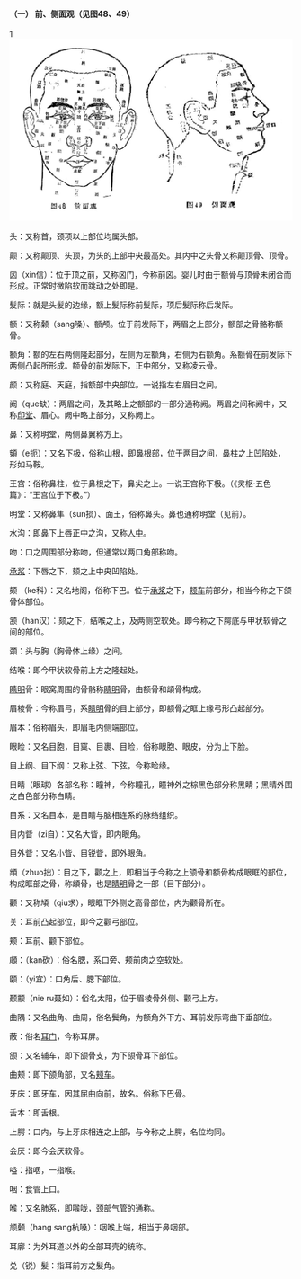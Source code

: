 #### （一） 前、侧面观（见图48、49）
1
![前、侧面观](img/附形体图48-49.jpg)

头：又称首，颈项以上部位均属头部。

颠：又称颠顶、头顶，为头的上部中央最高处。其内中之头骨又称颠顶骨、顶骨。

囟（xin信）：位于顶之前，又称囟门，今称前囟。婴儿时由于额骨与顶骨未闭合而形成。正常时微陷软而跳动之处即是。

髮际：就是头髮的边缘，额上髮际称前髮际，项后髮际称后发际。

额：又称颡（sang嗓）、额颅。位于前发际下，两眉之上部分，额部之骨骼称额骨。

额角：额的左右两侧隆起部分，左侧为左额角，右侧为右额角。系额骨在前发际下两侧凸起所形成。额骨的前发际下，正中部分，又称凌云骨。

颜：又称庭、天庭，指额部中央部位。一说指左右眉目之间。

阙（que缺）：两眉之间，及其略上之额部的一部分通称阙。两眉之间称阙中，又称[印堂](https://www.gmzyjc.com/read/zjs/zjs3.4-0.1.1.2.0.md)、眉心。阙中略上部分，又称阙上。

鼻：又称明堂，两侧鼻翼称方上。

頞（e扼）：又名下极，俗称山根，即鼻根部，位于两目之间，鼻柱之上凹陷处，形如马鞍。

王宫：俗称鼻柱，位于鼻根之下，鼻尖之上。一说王宫称下极。（《灵枢·五色篇》：“王宫位于下极。”）

明堂：又称鼻隼（sun损）、面王，俗称鼻头。鼻也通称明堂（见前）。

水沟：即鼻下上唇正中之沟，又称[人中](https://www.gmzyjc.com/read/zjs/zjs3.2.2-0.0.1.3.26.md)。

吻：口之周围部分称吻，但通常以两口角部称吻。

[承浆](https://www.gmzyjc.com/read/zjs/zjs3.2.1-0.1.1.3.22.md)：下唇之下，颏之上中央凹陷处。

颏 （ke科）：又名地阁，俗称下巴。位于[承浆](https://www.gmzyjc.com/read/zjs/zjs3.2.1-0.1.1.3.22.md)之下，[颊车](https://www.gmzyjc.com/read/zjs/zjs3.1.1-3-0.1.3.3.6.md)前部分，相当今称之下颌骨体部位。

颔（han汉）：颏之下，结喉之上，及两侧空软处。即今称之下腭底与甲状软骨之间的部位。

颈：头与胸（胸骨体上缘）之间。

结喉：即今甲状软骨前上方之隆起处。

[睛明](https://www.gmzyjc.com/read/zjs/zjs3.1.7-8-0.0.1.3.1.md)骨：眼窝周围的骨骼称[睛明](https://www.gmzyjc.com/read/zjs/zjs3.1.7-8-0.0.1.3.1.md)骨，由额骨和䪼骨构成。

眉棱骨：今称眉弓，系[睛明](https://www.gmzyjc.com/read/zjs/zjs3.1.7-8-0.0.1.3.1.md)骨的目上部分，即额骨之眶上缘弓形凸起部分。

眉本：俗称眉头，即眉毛内侧端部位。

眼睑：又名目胞，目窠、目裹、目睑，俗称眼胞、眼皮，分为上下脸。

目上纲、目下纲：又称上弦、下弦。今称睑缘。

目睛（眼球）各部名称：瞳神，今称瞳孔，瞳神外之棕黑色部分称黑睛；黑晴外围之白色部分称白睛。

目系：又名目本，是目睛与脑相连系的脉络组织。

目内眥（zi自）：又名大眥，即内眼角。

目外眥：又名小眥、目锐眥，即外眼角。

䪼（zhuo拙）：目之下，颧之上，即相当于今称之上颌骨和额骨构成眼眶的部位，构成眶部之骨，称䪼骨，也是[睛明](https://www.gmzyjc.com/read/zjs/zjs3.1.7-8-0.0.1.3.1.md)骨之一部（目下部分）。

颧：又称頄（qiu求），眼眶下外侧之高骨部位，内为颧骨所在。

关：耳前凸起部位，即今之颧弓部位。

颊：耳前、颧下部位。

顑：（kan砍）：俗名腮，系口旁、颊前肉之空软处。

颐：（yi宜）：口角后、腮下部位。

颞颥（nie  ru聂如）：俗名太阳，位于眉棱骨外侧、颧弓上方。

曲隅：又名曲角、曲周，俗名鬓角，为额角外下方、耳前发际弯曲下垂部位。

蔽：俗名[耳门](https://www.gmzyjc.com/read/zjs/zjs3.1.9-12-0.0.2.3.21.md)，今称耳屏。

颌：又名辅车，即下颌骨支，为下颌骨耳下部位。

曲颊：即下颌角部，又名[颊车](https://www.gmzyjc.com/read/zjs/zjs3.1.1-3-0.1.3.3.6.md)。

牙床：即牙车，因其屈曲向前，故名。俗称下巴骨。

舌本：即舌根。

上腭：口内，与上牙床相连之上部，与今称之上腭，名位均同。

会厌：即今会厌软骨。

嗌：指咽，一指喉。

咽：食管上口。

喉：又名肺系，即喉咙，颈部气管的通称。

颃颡（hang  sang杭嗓）：咽喉上端，相当于鼻咽部。

耳廓：为外耳道以外的全部耳壳的统称。

兑（锐）髮：指耳前方之髮角。
